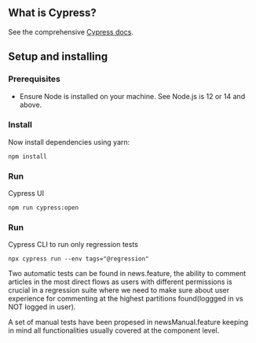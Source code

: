 ## What is Cypress?
See the comprehensive [Cypress docs](https://docs.cypress.io/guides/overview/why-cypress.html#).

## Setup and installing
### Prerequisites
- Ensure Node is installed on your machine. See Node.js is 12 or 14 and above.
    
### Install
Now install dependencies using yarn:

    npm install

### Run
Cypress UI

    npm run cypress:open 

### Run
Cypress CLI to run only regression tests

    npx cypress run --env tags="@regression" 

Two automatic tests can be found in news.feature, the ability to comment articles in the most direct flows as users with different permissions is crucial in a regression suite where we need to make sure about user experience for commenting at the highest partitions found(loggged in vs NOT logged in user).

A set of manual tests have been propesed in newsManual.feature keeping in mind all functionalities usually covered at the component level.






